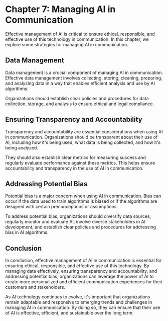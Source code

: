 Chapter 7: Managing AI in Communication
=======================================

Effective management of AI is critical to ensure ethical, responsible, and effective use of this technology in communication. In this chapter, we explore some strategies for managing AI in communication.

Data Management
---------------

Data management is a crucial component of managing AI in communication. Effective data management involves collecting, storing, cleaning, preparing, and analyzing data in a way that enables efficient analysis and use by AI algorithms.

Organizations should establish clear policies and procedures for data collection, storage, and analysis to ensure ethical and legal compliance.

Ensuring Transparency and Accountability
----------------------------------------

Transparency and accountability are essential considerations when using AI in communication. Organizations should be transparent about their use of AI, including how it's being used, what data is being collected, and how it's being analyzed.

They should also establish clear metrics for measuring success and regularly evaluate performance against these metrics. This helps ensure accountability and transparency in the use of AI in communication.

Addressing Potential Bias
-------------------------

Potential bias is a major concern when using AI in communication. Bias can occur if the data used to train algorithms is biased or if the algorithms are designed with certain preconceptions or assumptions.

To address potential bias, organizations should diversify data sources, regularly monitor and evaluate AI, involve diverse stakeholders in AI development, and establish clear policies and procedures for addressing bias in AI algorithms.

Conclusion
----------

In conclusion, effective management of AI in communication is essential for ensuring ethical, responsible, and effective use of this technology. By managing data effectively, ensuring transparency and accountability, and addressing potential bias, organizations can leverage the power of AI to create more personalized and efficient communication experiences for their customers and stakeholders.

As AI technology continues to evolve, it's important that organizations remain adaptable and responsive to emerging trends and challenges in managing AI in communication. By doing so, they can ensure that their use of AI is effective, efficient, and sustainable over the long term.
